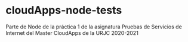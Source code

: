 # cloudApps-node-tests
Parte de Node de la práctica 1 de la asignatura Pruebas de Servicios de Internet del Master CloudApps de la URJC 2020-2021
